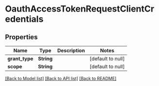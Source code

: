 # OauthAccessTokenRequestClientCredentials
## Properties

| Name | Type | Description | Notes |
|------------ | ------------- | ------------- | -------------|
| **grant\_type** | **String** |  | [default to null] |
| **scope** | **String** |  | [default to null] |

[[Back to Model list]](../README.md#documentation-for-models) [[Back to API list]](../README.md#documentation-for-api-endpoints) [[Back to README]](../README.md)

